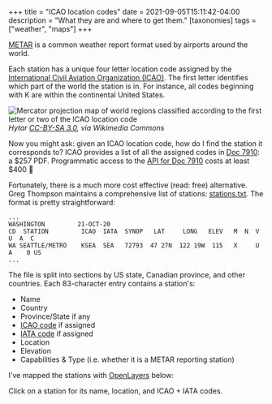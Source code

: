 +++
title = "ICAO location codes"
date = 2021-09-05T15:11:42-04:00
description = "What they are and where to get them."
[taxonomies]
tags = ["weather", "maps"]
+++

[METAR](https://en.wikipedia.org/wiki/METAR) is a common weather report format used by airports around the world.

Each station has a unique four letter location code assigned by the [International Civil Aviation Organization (ICAO)](https://en.wikipedia.org/wiki/International_Civil_Aviation_Organization).
The first letter identifies which part of the world the station is in. For instance, all codes beginning with K are within the continental United States.

![Mercator projection map of world regions classified according to the first letter or two of the ICAO location code](ICAO_FirstLetter.svg)
_Hytar [CC-BY-SA 3.0](https://creativecommons.org/licenses/by-sa/3.0), via Wikimedia Commons_

Now you might ask: given an ICAO location code, how do I find the station it corresponds to?
ICAO provides a list of all the assigned codes in [Doc 7910](https://store.icao.int/en/location-indicators-doc-7910): a $257 PDF.
Programmatic access to the [API for Doc 7910](https://applications.icao.int/dataservices/default.aspx) costs at least $400 :money_mouth_face:

Fortunately, there is a much more cost effective (read: free) alternative. Greg Thompson maintains a comprehensive list of stations: [stations.txt](https://weather.rap.ucar.edu/surface/stations.txt).
The format is pretty straightforward:

```
...
WASHINGTON         21-OCT-20
CD  STATION         ICAO  IATA  SYNOP   LAT     LONG   ELEV   M  N  V  U  A  C
WA SEATTLE/METRO    KSEA  SEA   72793  47 27N  122 19W  115   X     U     A    0 US
...
```

The file is split into sections by US state, Canadian province, and other countries.
Each 83-character entry contains a station's:

- Name
- Country
- Province/State if any
- [ICAO code](https://en.wikipedia.org/wiki/ICAO_airport_code) if assigned
- [IATA code](https://en.wikipedia.org/wiki/International_Air_Transport_Association_code) if assigned
- Location
- Elevation
- Capabilities & Type (i.e. whether it is a METAR reporting station)

I've mapped the stations with [OpenLayers](https://openlayers.github.io) below:

<div id="map" class="ol-map"></div>
<div id="popup" class="ol-popup">
    <a href="#" id="popup-closer" class="ol-popup-closer"></a>
    <div id="popup-content"></div>
</div>
<script src="https://cdn.polyfill.io/v2/polyfill.min.js?features=requestAnimationFrame,Element.prototype.classList"></script>
<script src="https://cdn.jsdelivr.net/npm/ol@v7.1.0/dist/ol.js"></script>
<link rel="stylesheet" href="https://cdn.jsdelivr.net/npm/ol@v7.1.0/ol.css">
<script type="text/javascript" src="station_map.js"></script>

Click on a station for its name, location, and ICAO + IATA codes.
